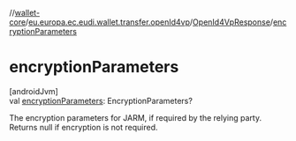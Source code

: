 //[wallet-core](../../../index.md)/[eu.europa.ec.eudi.wallet.transfer.openId4vp](../index.md)/[OpenId4VpResponse](index.md)/[encryptionParameters](encryption-parameters.md)

# encryptionParameters

[androidJvm]\
val [encryptionParameters](encryption-parameters.md): EncryptionParameters?

The encryption parameters for JARM, if required by the relying party. Returns null if encryption is not required.
